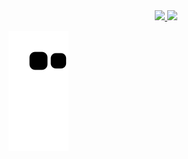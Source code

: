 <div align="center">
  <a href="https://github.com/Joallisson">
  <img height="180em" src="https://github-readme-stats.vercel.app/api?username=Joallisson&show_icons=true&theme=dracula&include_all_commits=true&count_private=true"/>
  <img height="180em" src="https://github-readme-stats.vercel.app/api/top-langs/?username=Joallisson&layout=compact&langs_count=7&theme=dark"/>
</div> 
 
 
 ![Snake animation](https://github.com/Joallisson/Joallisson/blob/output/github-contribution-grid-snake.svg)
